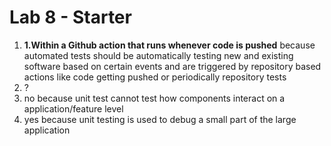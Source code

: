 # Lab 8 - Starter
1) **1.Within a Github action that runs whenever code is pushed** because automated tests should be automatically testing new and existing software based on certain events and are triggered by repository based actions like code getting pushed or periodically repository tests
2) ?
3) no because unit test cannot test how components interact on a application/feature level
4) yes because unit testing is used to debug a small part of the large application